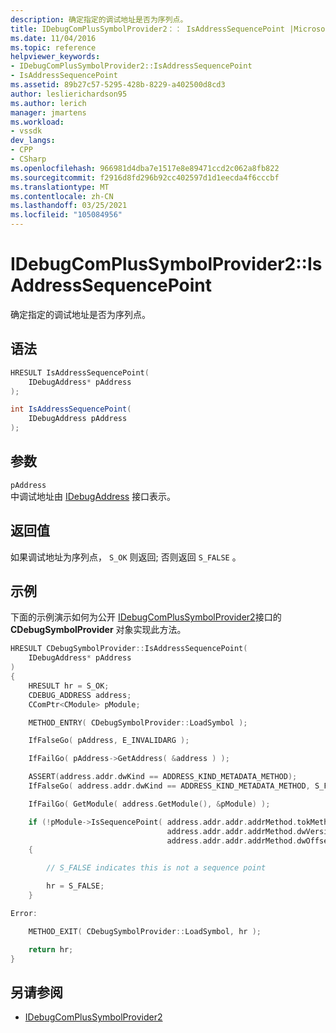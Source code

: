 ```yaml
---
description: 确定指定的调试地址是否为序列点。
title: IDebugComPlusSymbolProvider2：： IsAddressSequencePoint |Microsoft Docs
ms.date: 11/04/2016
ms.topic: reference
helpviewer_keywords:
- IDebugComPlusSymbolProvider2::IsAddressSequencePoint
- IsAddressSequencePoint
ms.assetid: 89b27c57-5295-428b-8229-a402500d8cd3
author: leslierichardson95
ms.author: lerich
manager: jmartens
ms.workload:
- vssdk
dev_langs:
- CPP
- CSharp
ms.openlocfilehash: 966981d4dba7e1517e8e89471ccd2c062a8fb822
ms.sourcegitcommit: f2916d8fd296b92cc402597d1d1eecda4f6cccbf
ms.translationtype: MT
ms.contentlocale: zh-CN
ms.lasthandoff: 03/25/2021
ms.locfileid: "105084956"
---
```

# <a name="idebugcomplussymbolprovider2isaddresssequencepoint"></a>IDebugComPlusSymbolProvider2::IsAddressSequencePoint
确定指定的调试地址是否为序列点。

## <a name="syntax"></a>语法

```cpp
HRESULT IsAddressSequencePoint(
    IDebugAddress* pAddress
);
```

```csharp
int IsAddressSequencePoint(
    IDebugAddress pAddress
);
```

## <a name="parameters"></a>参数
`pAddress`\
中调试地址由 [IDebugAddress](../../../extensibility/debugger/reference/idebugaddress.md) 接口表示。

## <a name="return-value"></a>返回值
如果调试地址为序列点， `S_OK` 则返回; 否则返回 `S_FALSE` 。

## <a name="example"></a>示例
下面的示例演示如何为公开 [IDebugComPlusSymbolProvider2](../../../extensibility/debugger/reference/idebugcomplussymbolprovider2.md)接口的 **CDebugSymbolProvider** 对象实现此方法。

```cpp
HRESULT CDebugSymbolProvider::IsAddressSequencePoint(
    IDebugAddress* pAddress
)
{
    HRESULT hr = S_OK;
    CDEBUG_ADDRESS address;
    CComPtr<CModule> pModule;

    METHOD_ENTRY( CDebugSymbolProvider::LoadSymbol );

    IfFalseGo( pAddress, E_INVALIDARG );

    IfFailGo( pAddress->GetAddress( &address ) );

    ASSERT(address.addr.dwKind == ADDRESS_KIND_METADATA_METHOD);
    IfFalseGo( address.addr.dwKind == ADDRESS_KIND_METADATA_METHOD, S_FALSE );

    IfFailGo( GetModule( address.GetModule(), &pModule) );

    if (!pModule->IsSequencePoint( address.addr.addr.addrMethod.tokMethod,
                                   address.addr.addr.addrMethod.dwVersion,
                                   address.addr.addr.addrMethod.dwOffset ))
    {

        // S_FALSE indicates this is not a sequence point

        hr = S_FALSE;
    }

Error:

    METHOD_EXIT( CDebugSymbolProvider::LoadSymbol, hr );

    return hr;
}
```

## <a name="see-also"></a>另请参阅
- [IDebugComPlusSymbolProvider2](../../../extensibility/debugger/reference/idebugcomplussymbolprovider2.md)
